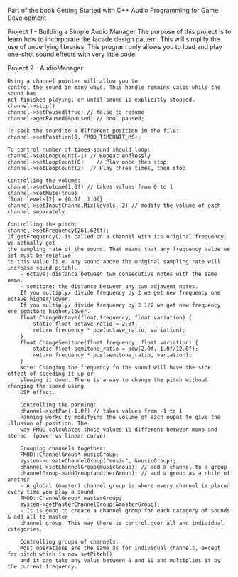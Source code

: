 Part of the book Getting Started with C++ Audio Programming for Game Development

Project 1 - Building a Simple Audio Manager
The purpose of this project is to learn how to incorporate the facade
design pattern. This will simplify the use of underlying libraries. This
program only allows you to load and play one-shot sound effects with very 
little code.

Project 2 - AudioManager

	Using a channel pointer will allow you to 
	control the sound in many ways. This handle remains valid while the sound has 
	not finished playing, or until sound is explicitly stopped.
	channel->stop()
	channel->setPaused(true) // false to resume
	channel->getPaused(&paused) // bool paused;
	
	To seek the sound to a different position in the file:
	channel->setPosition(0, FMOD_TIMEUNIT_MS);

	To control number of times sound should loop:
	channel->setLoopCount(-1) // Repeat endlessly
	channel->setLoopCount(0)	// Play once then stop
	channel->setLoopCount(2)  // Play three times, then stop

	Controlling the volume:
	channel->setVolume(1.0f) // takes values from 0 to 1
	channel->setMute(true) 
	float levels[2] = {0.0f, 1.0f}
	channel->setInputChannelMix(levels, 2) // modify the volume of each channel separately

	Controlling the pitch:
	channel->setFrequency(261.626f);
	If getFrequency() is called on a channel with its original frequency, we actually get
	the sampling rate of the sound. That means that any frequency value we set must be relative
	to this value (i.e. any sound above the original sampling rate will increase sound pitch).
		- octave: distance between two consecutive notes with the same name.
		- semitone: the distance between any two adjavent notes.
		If you multiply/ divide frequency by 2 we get new frequency one octave higher/lower.
		If you multiply/ divide frequency by 2 1/2 we get new frequency one semitone higher/lower.
		float ChangeOctave(float frequency, float variation) {
			static float octave_ratio = 2.0f;
			return frequency * pow(octave_ratio, variation);
		}
		float ChangeSemitone(float frequency, float variation) {
			static float semitone_ratio = pow(2.0f, 1.0f/12.0f);
			return frequency * pos(semitone_ratio, variation);
		}
		Note: Changing the frequency fo the sound will have the side effect of speeding it up or
		slowing it down. There is a way to change the pitch without changing the speed using
		DSP effect.

		Controlling the panning:
		channel->setPan(-1.0f) // takes values from -1 to 1
		Panning works by modifying the volume of each ouput to give the illusion of position. The
		way FMOD calculates these values is different between mono and stereo. (power vs linear curve)

		Grouping channels together:
		FMOD::ChannelGroup* musicGroup;
		system->createChannelGroup("music", &musicGroup);
		channel->setChannelGroup(musicGroup); // add a channel to a group
		channelGroup->addGroup(anotherGroup); // add a group as a child of another
		- A global (master) channel group is where every channel is placed every time you play a sound
		FMOD::ChannelGroup* masterGroup; 
		system->getMasterChannelGroup(&masterGroup); 
		- It is good to create a channel group for each category of sounds & add all to master 
		channel group. This way there is control over all and individual categories.

		Controlling groups of channels:
		Most operations are the same as for individual channels, except for pitch which is now setPitch()
		and it can take any value between 0 and 10 and multiplies it by the current frequency.
